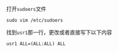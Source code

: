 打开`sudoers`文件

```shell
sudo vim /etc/sudoers
```

找到`usr1`那一行，更改或者直接写下以下内容

```sudoers
usr1 ALL=(ALL:ALL) ALL
```

